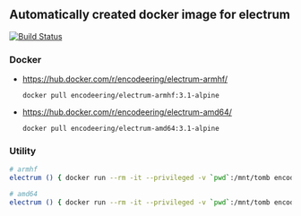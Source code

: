 ## Automatically created docker image for electrum

[![Build Status](https://travis-ci.org/encodeering/docker-electrum.svg?branch=master)](https://travis-ci.org/encodeering/docker-electrum)

### Docker

- https://hub.docker.com/r/encodeering/electrum-armhf/

    ```docker pull encodeering/electrum-armhf:3.1-alpine```

- https://hub.docker.com/r/encodeering/electrum-amd64/

    ```docker pull encodeering/electrum-amd64:3.1-alpine```

### Utility

```bash
# armhf
electrum () { docker run --rm -it --privileged -v `pwd`:/mnt/tomb encodeering/electrum-armhf:3.1-alpine "$@"; }
```

```bash
# amd64
electrum () { docker run --rm -it --privileged -v `pwd`:/mnt/tomb encodeering/electrum-amd64:3.1-alpine "$@"; }
```
